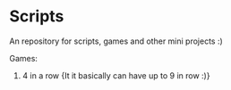 # Scripts
An repository for scripts, games and other mini projects :)

Games:
1. 4 in a row {It it basically can have up to 9 in row :)}
